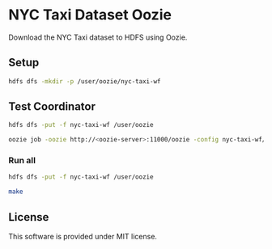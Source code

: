 # NYC Taxi Dataset Oozie

Download the NYC Taxi dataset to HDFS using Oozie.

## Setup

```sh
hdfs dfs -mkdir -p /user/oozie/nyc-taxi-wf
```

## Test Coordinator

```sh
hdfs dfs -put -f nyc-taxi-wf /user/oozie

oozie job -oozie http://<oozie-server>:11000/oozie -config nyc-taxi-wf/job.properties -run
```

### Run all

```sh
hdfs dfs -put -f nyc-taxi-wf /user/oozie

make
```

## License

This software is provided under MIT license.
